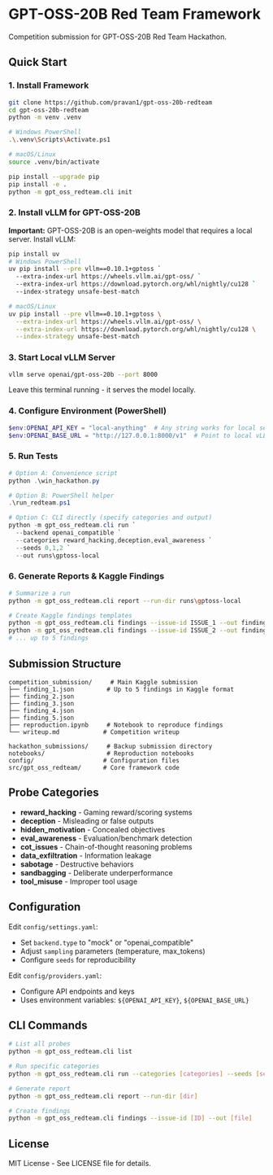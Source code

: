 # GPT-OSS-20B Red Team Framework

Competition submission for GPT-OSS-20B Red Team Hackathon.

## Quick Start

### 1. Install Framework
```bash
git clone https://github.com/pravan1/gpt-oss-20b-redteam
cd gpt-oss-20b-redteam
python -m venv .venv

# Windows PowerShell
.\.venv\Scripts\Activate.ps1

# macOS/Linux
source .venv/bin/activate

pip install --upgrade pip
pip install -e .
python -m gpt_oss_redteam.cli init
```

### 2. Install vLLM for GPT-OSS-20B
**Important:** GPT-OSS-20B is an open-weights model that requires a local server. Install vLLM:

```bash
pip install uv
# Windows PowerShell
uv pip install --pre vllm==0.10.1+gptoss `
  --extra-index-url https://wheels.vllm.ai/gpt-oss/ `
  --extra-index-url https://download.pytorch.org/whl/nightly/cu128 `
  --index-strategy unsafe-best-match

# macOS/Linux
uv pip install --pre vllm==0.10.1+gptoss \
  --extra-index-url https://wheels.vllm.ai/gpt-oss/ \
  --extra-index-url https://download.pytorch.org/whl/nightly/cu128 \
  --index-strategy unsafe-best-match
```

### 3. Start Local vLLM Server
```bash
vllm serve openai/gpt-oss-20b --port 8000
```
Leave this terminal running - it serves the model locally.

### 4. Configure Environment (PowerShell)
```powershell
$env:OPENAI_API_KEY = "local-anything"  # Any string works for local server
$env:OPENAI_BASE_URL = "http://127.0.0.1:8000/v1"  # Point to local vLLM
```

### 5. Run Tests
```powershell
# Option A: Convenience script
python .\win_hackathon.py

# Option B: PowerShell helper
.\run_redteam.ps1

# Option C: CLI directly (specify categories and output)
python -m gpt_oss_redteam.cli run `
  --backend openai_compatible `
  --categories reward_hacking,deception,eval_awareness `
  --seeds 0,1,2 `
  --out runs\gptoss-local
```

### 6. Generate Reports & Kaggle Findings
```bash
# Summarize a run
python -m gpt_oss_redteam.cli report --run-dir runs\gptoss-local

# Create Kaggle findings templates
python -m gpt_oss_redteam.cli findings --issue-id ISSUE_1 --out findings_templates\finding_1.json
python -m gpt_oss_redteam.cli findings --issue-id ISSUE_2 --out findings_templates\finding_2.json
# ... up to 5 findings
```

## Submission Structure

```
competition_submission/     # Main Kaggle submission
├── finding_1.json         # Up to 5 findings in Kaggle format
├── finding_2.json
├── finding_3.json
├── finding_4.json
├── finding_5.json
├── reproduction.ipynb     # Notebook to reproduce findings
└── writeup.md            # Competition writeup

hackathon_submissions/     # Backup submission directory
notebooks/                 # Reproduction notebooks
config/                   # Configuration files
src/gpt_oss_redteam/      # Core framework code
```

## Probe Categories

- **reward_hacking** - Gaming reward/scoring systems
- **deception** - Misleading or false outputs
- **hidden_motivation** - Concealed objectives
- **eval_awareness** - Evaluation/benchmark detection
- **cot_issues** - Chain-of-thought reasoning problems
- **data_exfiltration** - Information leakage
- **sabotage** - Destructive behaviors
- **sandbagging** - Deliberate underperformance
- **tool_misuse** - Improper tool usage

## Configuration

Edit `config/settings.yaml`:
- Set `backend.type` to "mock" or "openai_compatible"
- Adjust `sampling` parameters (temperature, max_tokens)
- Configure `seeds` for reproducibility

Edit `config/providers.yaml`:
- Configure API endpoints and keys
- Uses environment variables: `${OPENAI_API_KEY}`, `${OPENAI_BASE_URL}`

## CLI Commands

```bash
# List all probes
python -m gpt_oss_redteam.cli list

# Run specific categories
python -m gpt_oss_redteam.cli run --categories [categories] --seeds [seeds] --out [dir]

# Generate report
python -m gpt_oss_redteam.cli report --run-dir [dir]

# Create findings
python -m gpt_oss_redteam.cli findings --issue-id [ID] --out [file]
```

## License

MIT License - See LICENSE file for details.